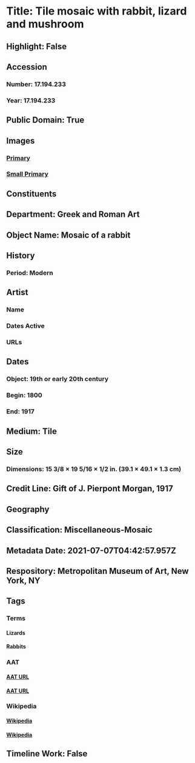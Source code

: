 # Title: Tile mosaic with rabbit, lizard and mushroom
## Highlight: False
## Accession
### Number: 17.194.233
### Year: 17.194.233
## Public Domain: True
## Images
### [Primary](https://images.metmuseum.org/CRDImages/gr/original/DT5098.jpg)
### [Small Primary](https://images.metmuseum.org/CRDImages/gr/web-large/DT5098.jpg)
## Constituents
## Department: Greek and Roman Art
## Object Name: Mosaic of a rabbit
## History
### Period: Modern
## Artist
### Name
### Dates Active
### URLs
## Dates
### Object: 19th or early 20th century
### Begin: 1800
### End: 1917
## Medium: Tile
## Size
### Dimensions: 15 3/8 × 19 5/16 × 1/2 in. (39.1 × 49.1 × 1.3 cm)
## Credit Line: Gift of J. Pierpont Morgan, 1917
## Geography
## Classification: Miscellaneous-Mosaic
## Metadata Date: 2021-07-07T04:42:57.957Z
## Respository: Metropolitan Museum of Art, New York, NY
## Tags
### Terms
#### Lizards
#### Rabbits
### AAT
#### [AAT URL](http://vocab.getty.edu/page/aat/300250295)
#### [AAT URL](http://vocab.getty.edu/page/aat/300250218)
### Wikipedia
#### [Wikipedia]()
#### [Wikipedia]()
## Timeline Work: False